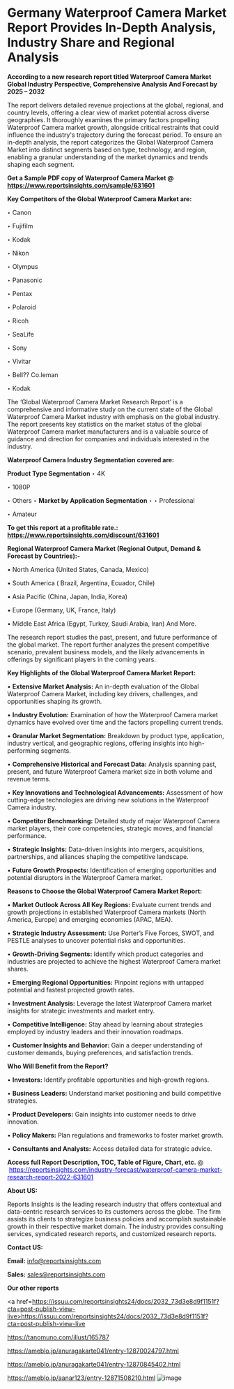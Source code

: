 # Germany Waterproof Camera Market Report Provides In-Depth Analysis, Industry Share and Regional Analysis

<strong>According to a new research report titled Waterproof Camera Market Global Industry Perspective, Comprehensive Analysis And Forecast by 2025 – 2032</strong>

The report delivers detailed revenue projections at the global, regional, and country levels, offering a clear view of market potential across diverse geographies. It thoroughly examines the primary factors propelling Waterproof Camera market growth, alongside critical restraints that could influence the industry's trajectory during the forecast period. To ensure an in-depth analysis, the report categorizes the Global Waterproof Camera Market into distinct segments based on type, technology, and region, enabling a granular understanding of the market dynamics and trends shaping each segment.

<strong>Get a Sample PDF copy of Waterproof Camera Market </strong><strong>@<a href=https://www.reportsinsights.com/sample/631601 style=color:#0000ff;> https://www.reportsinsights.com/sample/631601</a></strong></font>

<strong>Key Competitors of the Global Waterproof Camera Market are:</strong>

‣ Canon

‣ Fujifilm

‣ Kodak

‣ Nikon

‣ Olympus

‣ Panasonic

‣ Pentax

‣ Polaroid

‣ Ricoh

‣ SeaLife

‣ Sony

‣ Vivitar

‣ Bell??
 Co.leman

‣ Kodak

The ‘Global Waterproof Camera Market Research Report’ is a comprehensive and informative study on the current state of the Global Waterproof Camera Market industry with emphasis on the global industry. The report presents key statistics on the market status of the global Waterproof Camera market manufacturers and is a valuable source of guidance and direction for companies and individuals interested in the industry.

<strong>Waterproof Camera Industry Segmentation covered are:</strong>

<strong>Product Type Segmentation</strong>
‣
4K

‣ 1080P

‣ Others
‣ 
<strong>Market by Application Segmentation</strong>
‣
‣  Professional

‣ Amateur

<strong>To get this report at a profitable rate.: <a href=https://www.reportsinsights.com/discount/631601 style=color:#0000ff;>https://www.reportsinsights.com/discount/631601</a></strong></font>

<strong>Regional Waterproof Camera Market (Regional Output, Demand &amp; Forecast by Countries):-</strong>

• North America (United States, Canada, Mexico)

• South America ( Brazil, Argentina, Ecuador, Chile)

• Asia Pacific (China, Japan, India, Korea)

• Europe (Germany, UK, France, Italy)

• Middle East Africa (Egypt, Turkey, Saudi Arabia, Iran) And More.

The research report studies the past, present, and future performance of the global market. The report further analyzes the present competitive scenario, prevalent business models, and the likely advancements in offerings by significant players in the coming years.

<strong>Key Highlights of the Global Waterproof Camera Market Report:</strong>

• <strong>Extensive Market Analysis:</strong> An in-depth evaluation of the Global Waterproof Camera Market, including key drivers, challenges, and opportunities shaping its growth.

• <strong>Industry Evolution:</strong> Examination of how the Waterproof Camera market dynamics have evolved over time and the factors propelling current trends.

• <strong>Granular Market Segmentation:</strong> Breakdown by product type, application, industry vertical, and geographic regions, offering insights into high-performing segments.

• <strong>Comprehensive Historical and Forecast Data:</strong> Analysis spanning past, present, and future Waterproof Camera market size in both volume and revenue terms.

• <strong>Key Innovations and Technological Advancements:</strong> Assessment of how cutting-edge technologies are driving new solutions in the Waterproof Camera industry.

• <strong>Competitor Benchmarking:</strong> Detailed study of major Waterproof Camera market players, their core competencies, strategic moves, and financial performance.

• <strong>Strategic Insights:</strong> Data-driven insights into mergers, acquisitions, partnerships, and alliances shaping the competitive landscape.

• <strong>Future Growth Prospects:</strong> Identification of emerging opportunities and potential disruptors in the Waterproof Camera market.

<strong>Reasons to Choose the Global Waterproof Camera Market Report:</strong>

• <strong>Market Outlook Across All Key Regions:</strong> Evaluate current trends and growth projections in established Waterproof Camera markets (North America, Europe) and emerging economies (APAC, MEA).

• <strong>Strategic Industry Assessment:</strong> Use Porter’s Five Forces, SWOT, and PESTLE analyses to uncover potential risks and opportunities.

• <strong>Growth-Driving Segments:</strong> Identify which product categories and industries are projected to achieve the highest Waterproof Camera market shares.

• <strong>Emerging Regional Opportunities:</strong> Pinpoint regions with untapped potential and fastest projected growth rates.

• <strong>Investment Analysis:</strong> Leverage the latest Waterproof Camera market insights for strategic investments and market entry.

• <strong>Competitive Intelligence:</strong> Stay ahead by learning about strategies employed by industry leaders and their innovation roadmaps.

• <strong>Customer Insights and Behavior:</strong> Gain a deeper understanding of customer demands, buying preferences, and satisfaction trends.

<strong>Who Will Benefit from the Report?</strong>

• <strong>Investors:</strong> Identify profitable opportunities and high-growth regions.

• <strong>Business Leaders:</strong> Understand market positioning and build competitive strategies.

• <strong>Product Developers:</strong> Gain insights into customer needs to drive innovation.

• <strong>Policy Makers:</strong> Plan regulations and frameworks to foster market growth.

• <strong>Consultants and Analysts:</strong> Access detailed data for strategic advice.
</ul>
<strong>Access full Report Description, TOC, Table of Figure, Chart, etc. </strong>@  <a href=https://reportsinsights.com/industry-forecast/waterproof-camera-market-research-report-2022-631601 style=color:#0000ff;>https://reportsinsights.com/industry-forecast/waterproof-camera-market-research-report-2022-631601</a></font>

<strong><strong>About US</strong>:</strong>

Reports Insights is the leading research industry that offers contextual and data-centric research services to its customers across the globe. The firm assists its clients to strategize business policies and accomplish sustainable growth in their respective market domain. The industry provides consulting services, syndicated research reports, and customized research reports.

<strong>Contact US:</strong>

<p class=""""><b>Email:</b> <a href=mailto:info@reportsinsights.com>info@reportsinsights.com</a></p>
<p class=""""><b>Sales:</b> <a href=mailto:sales@reportsinsights.com>sales@reportsinsights.com</a></p>

<strong>Our other reports</strong>

<a href=https://issuu.com/reportsinsights24/docs/2032_73d3e8d9f1151f?cta=post-publish-view-live>https://issuu.com/reportsinsights24/docs/2032_73d3e8d9f1151f?cta=post-publish-view-live</a>

<a href=https://tanomuno.com/illust/165787>https://tanomuno.com/illust/165787</a>

<a href=https://ameblo.jp/anuragakarte041/entry-12870024797.html>https://ameblo.jp/anuragakarte041/entry-12870024797.html</a>

<a href=https://ameblo.jp/anuragakarte041/entry-12870845402.html>https://ameblo.jp/anuragakarte041/entry-12870845402.html</a>

<a href=https://ameblo.jp/aanar123/entry-12871508210.html>https://ameblo.jp/aanar123/entry-12871508210.html</a>
![image](https://github.com/user-attachments/assets/c29565d5-7e29-44e7-9e72-86347850ba0c)
